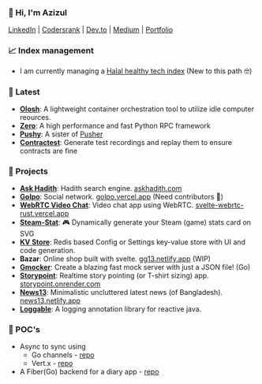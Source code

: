 ### 👋 Hi, I'm Azizul
[LinkedIn](https://www.linkedin.com/in/anantodev/) | [Codersrank](https://profile.codersrank.io/user/ananto30) | [Dev.to](https://dev.to/ananto30) | [Medium](https://azizulhaq-ananto.medium.com/) | [Portfolio](https://ananto.netlify.app)

### 📈 Index management
- I am currently managing a [Halal healthy tech index](https://ananto30.github.io/azizulindex/) (New to this path 🤓)

### 🧪 Latest
- **[Olosh](https://github.com/Ananto30/olosh)**: A lightweight container orchestration tool to utilize idle computer reources.
- **[Zero](https://github.com/Ananto30/zero)**: A high performance and fast Python RPC framework
- **[Pushy](https://github.com/Ananto30/pushy)**: A sister of [Pusher](https://pusher.com/)
- **[Contractest](https://github.com/Ananto30/contractest)**: Generate test recordings and replay them to ensure contracts are fine

### 🚀 Projects
- **[Ask Hadith](https://github.com/Ananto30/ask-hadith)**: Hadith search engine. [askhadith.com](https://askhadith.com/)
- **[Golpo](https://github.com/Ananto30/golpo-svelte)**: Social network. [golpo.vercel.app](http://golpo.vercel.app/) (Need contributors 🙌)
- **[WebRTC Video Chat](https://github.com/Ananto30/svelte-webrtc)**: Video chat app using WebRTC. [svelte-webrtc-rust.vercel.app](https://svelte-webrtc-rust.vercel.app)
- **[Steam-Stat](https://github.com/Ananto30/steam-stat)**: 🎮 Dynamically generate your Steam (game) stats card on SVG
- **[KV Store](https://github.com/Ananto30/kv-store)**: Redis based Config or Settings key-value store with UI and code generation.
- **Bazar**: Online shop built with svelte. [gg13.netlify.app](https://gg13.netlify.app/) (WIP)
- **[Gmocker](https://github.com/Ananto30/mocker)**: Create a blazing fast mock server with just a JSON file! (Go)
- **[Storypoint](https://github.com/Ananto30/story-point)**: Realtime story pointing (or T-shirt sizing) app. [storypoint.onrender.com](https://storypoint.onrender.com/)
- **[News13](https://github.com/Ananto30/news13)**: Minimalistic uncluttered latest news (of Bangladesh). [news13.netlify.app](https://news13.netlify.app/)
- **[Loggable](https://github.com/Ananto30/loggable)**: A logging annotation library for reactive java.

### 🔬 POC's
- Async to sync using 
    - Go channels - [repo](https://github.com/Ananto30/go-async-to-sync)
    - Vert.x - [repo](https://github.com/Ananto30/vertx-async-gateway)
- A Fiber(Go) backend for a diary app - [repo](https://github.com/Ananto30/diary-backend)
